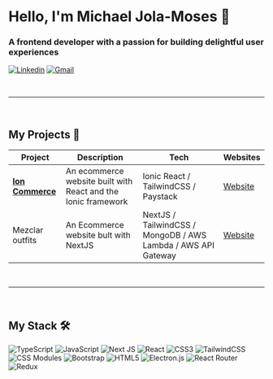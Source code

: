 # Hello, I'm Michael Jola-Moses 👋

### A frontend developer with a passion for building delightful user experiences

[![Linkedin](https://img.shields.io/badge/-Linkedin-informational?style=for-the-badge&logo=linkedin&logoColor=white&color=0072b1 'Linkedin')](www.linkedin.com/in/michael-jola-moses)
[![Gmail](https://img.shields.io/badge/Gmail-DD4032?style=for-the-badge&logo=gmail&logoColor=white)](mailto:mikejolamoses@gmail.com)

&nbsp;

---

&nbsp;

## **My Projects** 🚀

| Project                                                                                                                                                      | Description                                                                                                                                                                   | Tech                         | Websites                                                                 |
| ------------------------------------------------------------------------------------------------------------------------------------------------------------ | ----------------------------------------------------------------------------------------------------------------------------------------------------------------------------- | ---------------------------- | ------------------------------------------------------------------------ |
| [**Ion Commerce**](https://github.com/JM-M/ion-commerce)                                                                             | An ecommerce website built with React and the Ionic framework                                                                                                        | Ionic React / TailwindCSS / Paystack    | [Website](https://ion-commerce.vercel.app/)                       |
| Mezclar outfits                                                                             | An Ecommerce website bult with NextJS                                                                                            | NextJS / TailwindCSS / MongoDB / AWS Lambda / AWS API Gateway | [Website](https://mezclaroutfits.com)                       |

&nbsp;

---

&nbsp;

## **My Stack** 🛠

![TypeScript](https://img.shields.io/badge/typescript-%23007ACC.svg?style=for-the-badge&logo=typescript&logoColor=white) ![JavaScript](https://img.shields.io/badge/javascript-%23323330.svg?style=for-the-badge&logo=javascript&logoColor=%23F7DF1E) ![Next JS](https://img.shields.io/badge/Next-black?style=for-the-badge&logo=next.js&logoColor=white) ![React](https://img.shields.io/badge/react-%2320232a.svg?style=for-the-badge&logo=react&logoColor=%2361DAFB)  ![CSS3](https://img.shields.io/badge/css3-%231572B6.svg?style=for-the-badge&logo=css3&logoColor=white) ![TailwindCSS](https://img.shields.io/badge/tailwindcss-%2338B2AC.svg?style=for-the-badge&logo=tailwind-css&logoColor=white) ![CSS Modules](https://img.shields.io/badge/css--modules-21759B?style=for-the-badge&logo=css3&logoColor=white)  ![Bootstrap](https://img.shields.io/badge/bootstrap-%23563D7C.svg?style=for-the-badge&logo=bootstrap&logoColor=white)  ![HTML5](https://img.shields.io/badge/html5-%23E34F26.svg?style=for-the-badge&logo=html5&logoColor=white)  ![Electron.js](https://img.shields.io/badge/Electron-191970?style=for-the-badge&logo=Electron&logoColor=white) ![React Router](https://img.shields.io/badge/React_Router-CA4245?style=for-the-badge&logo=react-router&logoColor=white) ![Redux](https://img.shields.io/badge/redux-%23593d88.svg?style=for-the-badge&logo=redux&logoColor=white)

&nbsp;
